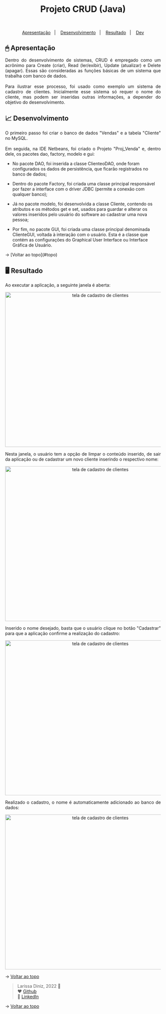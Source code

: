 
<h1 align="center">Projeto CRUD (Java) </h1>

<br id="topo">

<p align="center">
  <a href="#ap">Apresentação</a>&nbsp;&nbsp;&nbsp;|&nbsp;&nbsp;&nbsp;
  <a href="#desenvolvimento">Desenvolvimento</a>&nbsp;&nbsp;&nbsp;|&nbsp;&nbsp;&nbsp;
  <a href="#resultado">Resultado</a>&nbsp;&nbsp;&nbsp;|&nbsp;&nbsp;&nbsp;
  <a href="#dev">Dev</a>
</p>

<div id="#ap">

## 🖱 Apresentação

<p align="justify">Dentro do desenvolvimento de sistemas, CRUD é empregado como um acrônimo para Create (criar), Read (ler/exibir), Update (atualizar) e Delete (apagar). Essas são consideradas as funções básicas de um sistema que trabalha com banco de dados.<br>
<br>Para ilustrar esse processo, foi usado como exemplo um sistema de cadastro de clientes. Inicialmente esse sistema só requer o nome do cliente, mas podem ser inseridas outras informações, a depender do objetivo do desenvolvimento.</p>

</div>

<div id="#desenvolvimento">
  
  ## 📈 Desenvolvimento
  
<p align="justify">O primeiro passo foi criar o banco de dados "Vendas" e a tabela "Cliente" no MySQL.<br>
<br>Em seguida, na IDE Netbeans, foi criado o Projeto "Proj_Venda" e, dentro dele, os pacotes dao, factory, modelo e gui:
  
* No pacote DAO, foi inserida a classe ClienteoDAO, onde foram configurados os dados de persistência, que ficarão registrados no banco de dados;
  
* Dentro do pacote Factory, foi criada uma classe principal responsável por fazer a interface com o driver JDBC (permite a conexão com qualquer banco);
  
* Já no pacote modelo, foi desenvolvida a classe Cliente, contendo os atributos e os métodos get e set, usados para guardar e alterar os valores inseridos pelo usuário do software ao cadastrar uma nova pessoa;
  
* Por fim, no pacote GUI, foi criada uma classe principal denominada ClienteGUI, voltada à interação com o usuário. Esta é a classe que contém as configurações do Graphical User Interface ou Interface Gráfica de Usuário.
  
  </p>
</div>
→ [Voltar ao topo](#topo)

<div id="#resultado">
  
  ## 🖥 Resultado
  
<p align="justify">Ao executar a aplicação, a seguinte janela é aberta:
  </p>
</div>
<div align="center">
  <img src="guiInicio.png" alt="tela de cadastro de clientes" width="600" height="500">
  <br>
  </div>

<p align="justify">Nesta janela, o usuário tem a opção de limpar o conteúdo inserido, de sair da aplicação ou de cadastrar um novo cliente inserindo o respectivo nome:
  </p>
</div>

<div align="center">
  <img src="guiTeste.png" alt="tela de cadastro de clientes" width="600" height="500">
  <br>
  </div>
  
<p align="justify">Inserido o nome desejado, basta que o usuário clique no botão "Cadastrar" para que a aplicação confirme a realização do cadastro:
  </p>
</div>

<div align="center">
  <img src="guiTeste2.png" alt="tela de cadastro de clientes" width="600" height="500">
  <br>
  </div>
  
<p align="justify">Realizado o cadastro, o nome é automaticamente adicionado ao banco de dados:
  </p>
</div>

<div align="center">
  <img src="guiBD.png" alt="tela de cadastro de clientes" width="600" height="500">
  <br>
  </div>

→ [Voltar ao topo](#topo)

<div id="#dev">
  
> Larissa Diniz, 2022 :star2: <br>
> ❤️ [Github](https://github.com/laaridiniz)<br>
> 💙 [LinkedIn](https://www.linkedin.com/in/larissa-diniz-dev/)<br>

</div>

→ [Voltar ao topo](#topo)
